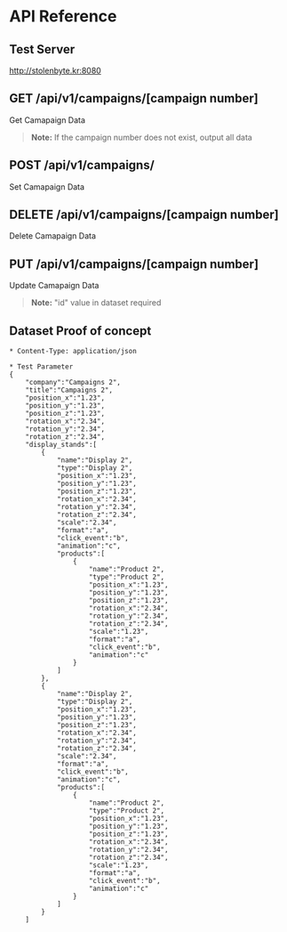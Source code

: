 # API Reference

## Test Server
http://stolenbyte.kr:8080

## GET /api/v1/campaigns/[campaign number]

Get Camapaign Data
> **Note:** If the campaign number does not  exist, output all data

## POST /api/v1/campaigns/

Set Camapaign Data

## DELETE /api/v1/campaigns/[campaign number]

Delete Camapaign Data

## PUT /api/v1/campaigns/[campaign number]

Update Camapaign Data
> **Note:** "id" value in dataset required

## Dataset Proof of concept
```
* Content-Type: application/json

* Test Parameter
{
    "company":"Campaigns 2",
    "title":"Campaigns 2",
    "position_x":"1.23",
    "position_y":"1.23",
    "position_z":"1.23",
    "rotation_x":"2.34",
    "rotation_y":"2.34",
    "rotation_z":"2.34",
    "display_stands":[
        {
            "name":"Display 2",
            "type":"Display 2",
            "position_x":"1.23",
            "position_y":"1.23",
            "position_z":"1.23",
            "rotation_x":"2.34",
            "rotation_y":"2.34",
            "rotation_z":"2.34",
            "scale":"2.34",
            "format":"a",
            "click_event":"b",
            "animation":"c",
            "products":[
                {
                    "name":"Product 2",
                    "type":"Product 2",
                    "position_x":"1.23",
                    "position_y":"1.23",
                    "position_z":"1.23",
                    "rotation_x":"2.34",
                    "rotation_y":"2.34",
                    "rotation_z":"2.34",
                    "scale":"1.23",
                    "format":"a",
                    "click_event":"b",
                    "animation":"c"
                }
            ]
        },
        {
            "name":"Display 2",
            "type":"Display 2",
            "position_x":"1.23",
            "position_y":"1.23",
            "position_z":"1.23",
            "rotation_x":"2.34",
            "rotation_y":"2.34",
            "rotation_z":"2.34",
            "scale":"2.34",
            "format":"a",
            "click_event":"b",
            "animation":"c",
            "products":[
                {
                    "name":"Product 2",
                    "type":"Product 2",
                    "position_x":"1.23",
                    "position_y":"1.23",
                    "position_z":"1.23",
                    "rotation_x":"2.34",
                    "rotation_y":"2.34",
                    "rotation_z":"2.34",
                    "scale":"1.23",
                    "format":"a",
                    "click_event":"b",
                    "animation":"c"
                }
            ]
        }
    ]

```
